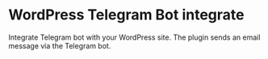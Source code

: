 # WordPress Telegram Bot  integrate
Integrate Telegram bot with your WordPress site. The plugin sends an email message via the Telegram bot.
